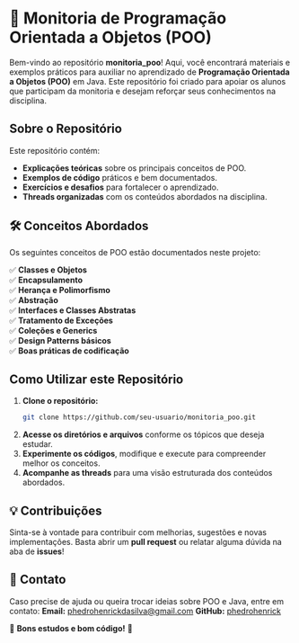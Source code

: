 # 📌 Monitoria de Programação Orientada a Objetos (POO)

Bem-vindo ao repositório **monitoria_poo**! Aqui, você encontrará materiais e exemplos práticos para auxiliar no aprendizado de **Programação Orientada a Objetos (POO)** em Java. Este repositório foi criado para apoiar os alunos que participam da monitoria e desejam reforçar seus conhecimentos na disciplina.

## Sobre o Repositório

Este repositório contém:
-  **Explicações teóricas** sobre os principais conceitos de POO.
-  **Exemplos de código** práticos e bem documentados.
-  **Exercícios e desafios** para fortalecer o aprendizado.
-  **Threads organizadas** com os conteúdos abordados na disciplina.

## 🛠️ Conceitos Abordados

Os seguintes conceitos de POO estão documentados neste projeto:

✅ **Classes e Objetos**  
✅ **Encapsulamento**  
✅ **Herança e Polimorfismo**  
✅ **Abstração**  
✅ **Interfaces e Classes Abstratas**  
✅ **Tratamento de Exceções**  
✅ **Coleções e Generics**  
✅ **Design Patterns básicos**  
✅ **Boas práticas de codificação**  

## Como Utilizar este Repositório

1. **Clone o repositório:**
   ```bash
   git clone https://github.com/seu-usuario/monitoria_poo.git
   ```
2. **Acesse os diretórios e arquivos** conforme os tópicos que deseja estudar.
3. **Experimente os códigos**, modifique e execute para compreender melhor os conceitos.
4. **Acompanhe as threads** para uma visão estruturada dos conteúdos abordados.

## 💡 Contribuições

Sinta-se à vontade para contribuir com melhorias, sugestões e novas implementações. Basta abrir um **pull request** ou relatar alguma dúvida na aba de **issues**!

## 📩 Contato

Caso precise de ajuda ou queira trocar ideias sobre POO e Java, entre em contato:
**Email:** phedrohenrickdasilva@gmail.com
**GitHub:** [phedrohenrick](https://github.com/phedrohenrick)  

📌 **Bons estudos e bom código!** 🚀

